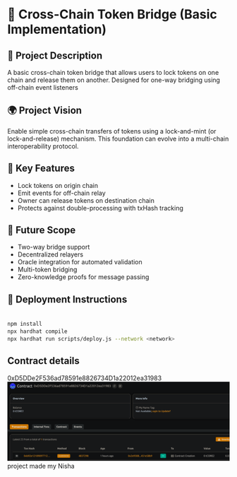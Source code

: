 # 🌉 Cross-Chain Token Bridge (Basic Implementation)

## 🧠 Project Description

A basic cross-chain token bridge that allows users to lock tokens on one chain and release them on another. Designed for one-way bridging using off-chain event listeners

## 🌍 Project Vision

Enable simple cross-chain transfers of tokens using a lock-and-mint (or lock-and-release) mechanism. This foundation can evolve into a multi-chain interoperability protocol.

## 🔑 Key Features

- Lock tokens on origin chain
- Emit events for off-chain relay
- Owner can release tokens on destination chain
- Protects against double-processing with txHash tracking

## 🚀 Future Scope


- Two-way bridge support
- Decentralized relayers
- Oracle integration for automated validation
- Multi-token bridging
- Zero-knowledge proofs for message passing

## 📜 Deployment Instructions

```bash

npm install
npx hardhat compile
npx hardhat run scripts/deploy.js --network <network>
```

## Contract details
0xD5DDe2F536ad78591e8826734D1a22012ea31983![alt text](image.png)
project made my Nisha 
